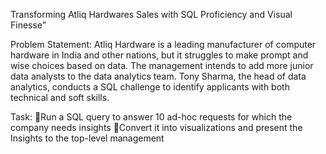
Transforming Atliq Hardwares Sales with SQL Proficiency and Visual Finesse”

Problem Statement:
Atliq Hardware is a leading manufacturer of computer hardware in India and other nations, but it struggles to make prompt and wise choices based on data. The management intends to add more junior data analysts to the data analytics team. Tony Sharma, the head of data analytics, conducts a SQL challenge to identify applicants with both technical and soft skills.

Task:
🔸Run a SQL query to answer 10 ad-hoc requests for which the company needs insights
🔸Convert it into visualizations and present the Insights to the top-level management

